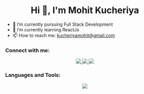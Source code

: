  <h1 align="center">Hi 👋, I'm Mohit Kucheriya</h1>

- 🔭 I’m currently pursuing Full Stack Development 
- 🌱 I’m currently learning ReactJs
- 📫 How to reach me: kucheriyamohit@gmail.com

  
### Connect with me:
<div id="" align="center">
  <a href="mailto:kucheriyamohit@gmail.com">
    <img src="https://skillicons.dev/icons?i=gmail" />
  </a>
  <a href="https://www.linkedin.com/in/mohit-kucheriya-77998924a/">
     <img src="https://skillicons.dev/icons?i=linkedin" />
  </a>

   <a href="https://x.com/MohitKucheriya">
 <img src="https://skillicons.dev/icons?i=twitter" />
  </a>
  
</div>

### Languages and Tools:
<p align="center">
  <a href="https://skillicons.dev">
    <img src="https://skillicons.dev/icons?i=,html,css,bootstrap,js,express,nodejs,mongodb,react,git,github" />
  </a>
</p>




